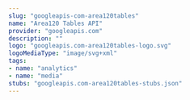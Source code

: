```yaml
---
slug: "googleapis-com-area120tables"
name: "Area120 Tables API"
provider: "googleapis.com"
description: ""
logo: "googleapis.com-area120tables-logo.svg"
logoMediaType: "image/svg+xml"
tags:
- name: "analytics"
- name: "media"
stubs: "googleapis.com-area120tables-stubs.json"
---
```

